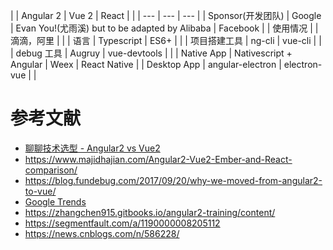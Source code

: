 
| | Angular 2 | Vue 2 | React |
| | --- | --- | --- |
| Sponsor(开发团队) | Google | Evan You!(尤雨溪) but to be adapted by Alibaba | Facebook |
| 使用情况 | | 滴滴，阿里 | |
| 语言 | Typescript | ES6+ | |
| 项目搭建工具 | ng-cli | vue-cli | |
| debug 工具 | Augruy | vue-devtools | |
| Native App | Nativescript + Angular | Weex | React Native |
| Desktop App | angular-electron | electron-vue | |



# 参考文献
- [聊聊技术选型 - Angular2 vs Vue2](https://juejin.im/post/58cab85b44d9040069f38f7a)
- https://www.majidhajian.com/Angular2-Vue2-Ember-and-React-comparison/
- https://blog.fundebug.com/2017/09/20/why-we-moved-from-angular2-to-vue/
- [Google Trends](https://trends.google.co.jp/trends/explore?q=vue,angular)
- https://zhangchen915.gitbooks.io/angular2-training/content/
- https://segmentfault.com/a/1190000008205112
- https://news.cnblogs.com/n/586228/
